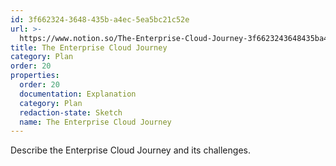 ```yaml
---
id: 3f662324-3648-435b-a4ec-5ea5bc21c52e
url: >-
  https://www.notion.so/The-Enterprise-Cloud-Journey-3f6623243648435ba4ec5ea5bc21c52e
title: The Enterprise Cloud Journey
category: Plan
order: 20
properties:
  order: 20
  documentation: Explanation
  category: Plan
  redaction-state: Sketch
  name: The Enterprise Cloud Journey
---
```


Describe the Enterprise Cloud Journey and its challenges.

